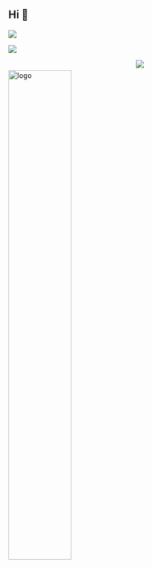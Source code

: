## Hi 👋
<p align="left"> 
  <img src="https://profile-counter.glitch.me/starryskystar/count.svg" />
</p>

<!-- github statistics -->

![](http://github-profile-summary-cards.vercel.app/api/cards/profile-details?username=starryskystar&theme=vue)

<img src="https://github-readme-stats.vercel.app/api?username=starryskystar" alt="logo" align="left" style="margin-top: 20px; width: 50%;" />  

![](http://github-profile-summary-cards.vercel.app/api/cards/productive-time?username=starryskystar&theme=vue&utcOffset=8)

<!-- ![](https://visitor-badge.glitch.me/badge?page_id=starryskystar.starryskystar) -->
